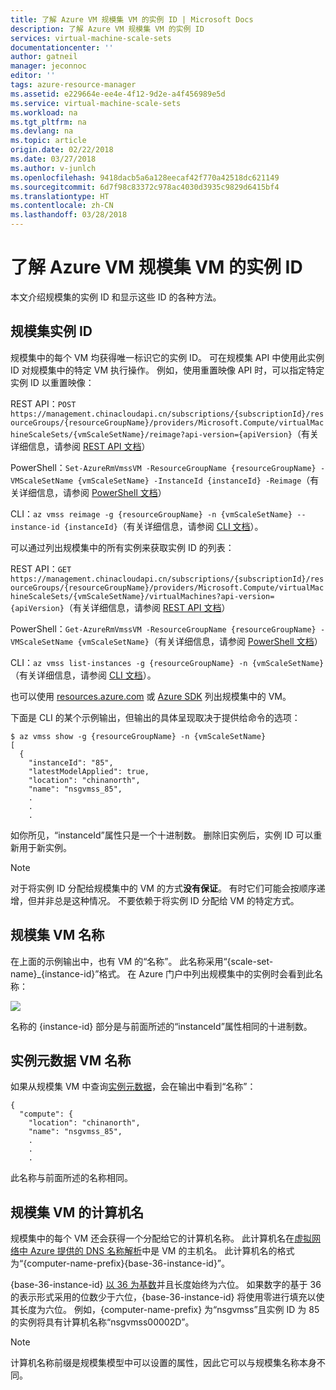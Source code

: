 ```yaml
---
title: 了解 Azure VM 规模集 VM 的实例 ID | Microsoft Docs
description: 了解 Azure VM 规模集 VM 的实例 ID
services: virtual-machine-scale-sets
documentationcenter: ''
author: gatneil
manager: jeconnoc
editor: ''
tags: azure-resource-manager
ms.assetid: e229664e-ee4e-4f12-9d2e-a4f456989e5d
ms.service: virtual-machine-scale-sets
ms.workload: na
ms.tgt_pltfrm: na
ms.devlang: na
ms.topic: article
origin.date: 02/22/2018
ms.date: 03/27/2018
ms.author: v-junlch
ms.openlocfilehash: 9418dacb5a6a128eecaf42f770a42518dc621149
ms.sourcegitcommit: 6d7f98c83372c978ac4030d3935c9829d6415bf4
ms.translationtype: HT
ms.contentlocale: zh-CN
ms.lasthandoff: 03/28/2018
---
```

# <a name="understand-instance-ids-for-azure-vm-scale-set-vms"></a>了解 Azure VM 规模集 VM 的实例 ID
本文介绍规模集的实例 ID 和显示这些 ID 的各种方法。

## <a name="scale-set-instance-ids"></a>规模集实例 ID

规模集中的每个 VM 均获得唯一标识它的实例 ID。 可在规模集 API 中使用此实例 ID 对规模集中的特定 VM 执行操作。 例如，使用重置映像 API 时，可以指定特定实例 ID 以重置映像：

REST API：`POST https://management.chinacloudapi.cn/subscriptions/{subscriptionId}/resourceGroups/{resourceGroupName}/providers/Microsoft.Compute/virtualMachineScaleSets/{vmScaleSetName}/reimage?api-version={apiVersion}`（有关详细信息，请参阅 [REST API 文档](https://docs.microsoft.com/rest/api/compute/virtualmachinescalesets/reimage)）

PowerShell：`Set-AzureRmVmssVM -ResourceGroupName {resourceGroupName} -VMScaleSetName {vmScaleSetName} -InstanceId {instanceId} -Reimage`（有关详细信息，请参阅 [PowerShell 文档](https://docs.microsoft.com/powershell/module/azurerm.compute/set-azurermvmssvm)）

CLI：`az vmss reimage -g {resourceGroupName} -n {vmScaleSetName} --instance-id {instanceId}`（有关详细信息，请参阅 [CLI 文档](/cli/vmss?view=azure-cli-latest#az_vmss_reimage)）。

可以通过列出规模集中的所有实例来获取实例 ID 的列表：

REST API：`GET https://management.chinacloudapi.cn/subscriptions/{subscriptionId}/resourceGroups/{resourceGroupName}/providers/Microsoft.Compute/virtualMachineScaleSets/{vmScaleSetName}/virtualMachines?api-version={apiVersion}`（有关详细信息，请参阅 [REST API 文档](https://docs.microsoft.com/rest/api/compute/virtualmachinescalesetvms/list)）

PowerShell：`Get-AzureRmVmssVM -ResourceGroupName {resourceGroupName} -VMScaleSetName {vmScaleSetName}`（有关详细信息，请参阅 [PowerShell 文档](https://docs.microsoft.com/powershell/module/azurerm.compute/get-azurermvmssvm)）

CLI：`az vmss list-instances -g {resourceGroupName} -n {vmScaleSetName}`（有关详细信息，请参阅 [CLI 文档](/cli/vmss?view=azure-cli-latest#az_vmss_list_instances)）。

也可以使用 [resources.azure.com](https://resources.azure.com) 或 [Azure SDK](/downloads/) 列出规模集中的 VM。

下面是 CLI 的某个示例输出，但输出的具体呈现取决于提供给命令的选项：

```
$ az vmss show -g {resourceGroupName} -n {vmScaleSetName}
[
  {
    "instanceId": "85",
    "latestModelApplied": true,
    "location": "chinanorth",
    "name": "nsgvmss_85",
    .
    .
    .
```

如你所见，“instanceId”属性只是一个十进制数。 删除旧实例后，实例 ID 可以重新用于新实例。

>[!NOTE]
> 对于将实例 ID 分配给规模集中的 VM 的方式**没有保证**。 有时它们可能会按顺序递增，但并非总是这种情况。 不要依赖于将实例 ID 分配给 VM 的特定方式。

## <a name="scale-set-vm-names"></a>规模集 VM 名称

在上面的示例输出中，也有 VM 的“名称”。 此名称采用“{scale-set-name}_{instance-id}”格式。 在 Azure 门户中列出规模集中的实例时会看到此名称：

![](./media/virtual-machine-scale-sets-instance-ids/vmssInstances.png)

名称的 {instance-id} 部分是与前面所述的“instanceId”属性相同的十进制数。

## <a name="instance-metadata-vm-name"></a>实例元数据 VM 名称

如果从规模集 VM 中查询[实例元数据](../virtual-machines/windows/instance-metadata-service.md)，会在输出中看到“名称”：

```
{
  "compute": {
    "location": "chinanorth",
    "name": "nsgvmss_85",
    .
    .
    .
```

此名称与前面所述的名称相同。

## <a name="scale-set-vm-computer-name"></a>规模集 VM 的计算机名

规模集中的每个 VM 还会获得一个分配给它的计算机名称。 此计算机名在[虚拟网络中 Azure 提供的 DNS 名称解析](../virtual-network/virtual-networks-name-resolution-for-vms-and-role-instances.md)中是 VM 的主机名。 此计算机名的格式为“{computer-name-prefix}{base-36-instance-id}”。

{base-36-instance-id} [以 36 为基数](https://en.wikipedia.org/wiki/Base36)并且长度始终为六位。 如果数字的基于 36 的表示形式采用的位数少于六位，{base-36-instance-id} 将使用零进行填充以使其长度为六位。 例如，{computer-name-prefix} 为“nsgvmss”且实例 ID 为 85 的实例将具有计算机名称“nsgvmss00002D”。

>[!NOTE]
> 计算机名称前缀是规模集模型中可以设置的属性，因此它可以与规模集名称本身不同。

